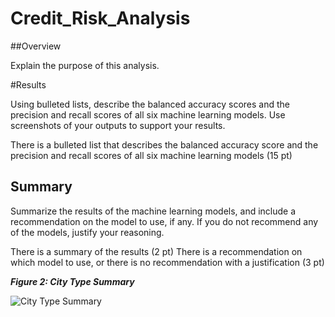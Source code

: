# Credit_Risk_Analysis

##Overview

Explain the purpose of this analysis.

#Results

Using bulleted lists, describe the balanced accuracy scores and the precision and recall scores of all six machine learning models. Use screenshots of your outputs to support your results.

There is a bulleted list that describes the balanced accuracy score and the precision and recall scores of all six machine learning models (15 pt)

## Summary

Summarize the results of the machine learning models, and include a recommendation on the model to use, if any. If you do not recommend any of the models, justify your reasoning.

There is a summary of the results (2 pt)
There is a recommendation on which model to use, or there is no recommendation with a justification (3 pt)

**_Figure 2: City Type Summary_**

![City Type Summary](/resources/City_Type_Summary_df.png)
